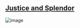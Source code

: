 ## [Justice and Splendor](https://discord.com/channels/512287844258021376/1132040858343059638/1196507534614339584)
![image](https://github.com/SleepDeprivedGaming/voicesoftheprinter/assets/155120018/577302fa-b785-4f8b-a54a-dc9d4634ac87)
